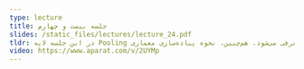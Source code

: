 ```yaml
---
type: lecture
title: جلسه بیست و چهارم
slides: /static_files/lectures/lecture_24.pdf
tldr: در این جلسه لایه Pooling در شبکه‌های کانوولوشنی معرفی می‌شود. هم‌چنین، نحوه پیاده‌سازی معماری LeNet5 توضیح داده می‌شود. در نهایت، شبکه‌های AlexNet و VGG و GoogLeNet بررسی می‌شوند.
video: https://www.aparat.com/v/2UYMp
---
```

